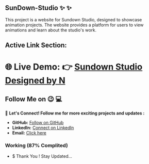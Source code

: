 ## SunDown-Studio :sparkles: :sparkles:
This project is a website for Sundown Studio, designed to showcase animation projects. The website provides a platform for users to view animations and learn about the studio's work.

## Active Link Section:

# 🌐 **Live Demo:**  :point_right: [Sundown Studio Designed by N](https://nishikant4246.github.io/SunDown-Studio-web/) 

## Follow Me on 😉  :computer:

🚀 **Let's Connect! Follow me for more exciting projects and updates :**

- **GitHub:**  [Follow on GitHub](https://github.com/Nishikant4246)
- **LinkedIn:** [Connect on LinkedIn](https://www.linkedin.com/in/nishikant-v-kshirsagar-483a2b259/)
- **Email:**  [Click here ](nishikantkshirsgar22@gmail.com)

### Working (87% Complited)

- $ Thank You ! Stay Updated...
